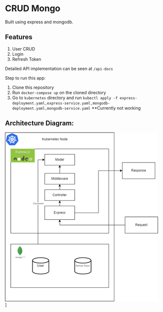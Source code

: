 
# CRUD Mongo
Built using express and mongodb.

## Features
1. User CRUD
2. Login
3. Refresh Token

Detailed API implementation can be seen at `/api-docs`

Step to run this app:
1. Clone this repository
2. Run `docker-compose up` on the cloned directory
3. Go to `kubernetes` directory and run `kubectl apply -f express-deployment.yaml,express-service.yaml,mongodb-deployment.yaml,mongodb-service.yaml` **Currently not working


## Architecture Diagram:
![Architecture Diagram](/Architecture%20Diagram.drawio.png)]
